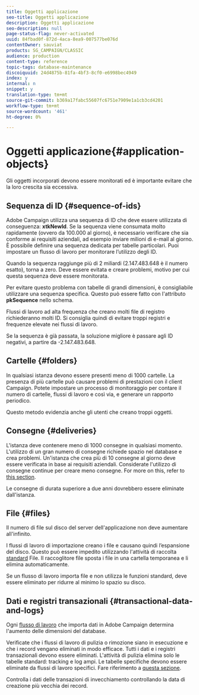 ```yaml
---
title: Oggetti applicazione
seo-title: Oggetti applicazione
description: Oggetti applicazione
seo-description: null
page-status-flag: never-activated
uuid: 84fbad0f-872d-4aca-8ea9-007577be076d
contentOwner: sauviat
products: SG_CAMPAIGN/CLASSIC
audience: production
content-type: reference
topic-tags: database-maintenance
discoiquuid: 24d4875b-81fa-4bf3-8cf0-e6998bec4949
index: y
internal: n
snippet: y
translation-type: tm+mt
source-git-commit: b369a17fabc55607fc6751e7909e1a1cb3cd4201
workflow-type: tm+mt
source-wordcount: '461'
ht-degree: 0%

---
```



# Oggetti applicazione{#application-objects}

Gli oggetti incorporati devono essere monitorati ed è importante evitare che la loro crescita sia eccessiva.

## Sequenza di ID {#sequence-of-ids}

Adobe Campaign utilizza una sequenza di ID che deve essere utilizzata di conseguenza: **xtkNewId**. Se la sequenza viene consumata molto rapidamente (ovvero da 100.000 al giorno), è necessario verificare che sia conforme ai requisiti aziendali, ad esempio inviare milioni di e-mail al giorno. È possibile definire una sequenza dedicata per tabelle particolari. Puoi impostare un flusso di lavoro per monitorare l’utilizzo degli ID.

Quando la sequenza raggiunge più di 2 miliardi (2.147.483.648 è il numero esatto), torna a zero. Deve essere evitata e creare problemi, motivo per cui questa sequenza deve essere monitorata.

Per evitare questo problema con tabelle di grandi dimensioni, è consigliabile utilizzare una sequenza specifica. Questo può essere fatto con l&#39;attributo **pkSequence** nello schema.

Flussi di lavoro ad alta frequenza che creano molti file di registro richiederanno molti ID. Si consiglia quindi di evitare troppi registri e frequenze elevate nei flussi di lavoro.

Se la sequenza è già passata, la soluzione migliore è passare agli ID negativi, a partire da -2.147.483.648.

## Cartelle {#folders}

In qualsiasi istanza devono essere presenti meno di 1000 cartelle. La presenza di più cartelle può causare problemi di prestazioni con il client Campaign. Potete impostare un processo di monitoraggio per contare il numero di cartelle, flussi di lavoro e così via, e generare un rapporto periodico.

Questo metodo evidenzia anche gli utenti che creano troppi oggetti.

## Consegne {#deliveries}

L&#39;istanza deve contenere meno di 1000 consegne in qualsiasi momento. L&#39;utilizzo di un gran numero di consegne richiede spazio nel database e crea problemi. Un&#39;istanza che crea più di 10 consegne al giorno deve essere verificata in base ai requisiti aziendali. Considerate l&#39;utilizzo di consegne continue per creare meno consegne. For more on this, refer to [this section](../../workflow/using/continuous-delivery.md).

Le consegne di durata superiore a due anni dovrebbero essere eliminate dall&#39;istanza.

## File {#files}

Il numero di file sul disco del server dell&#39;applicazione non deve aumentare all&#39;infinito.

I flussi di lavoro di importazione creano i file e causano quindi l’espansione del disco. Questo può essere impedito utilizzando l&#39;attività di raccolta [standard](../../workflow/using/file-collector.md) File. Il raccoglitore file sposta i file in una cartella temporanea e li elimina automaticamente.

Se un flusso di lavoro importa file e non utilizza le funzioni standard, deve essere eliminato per ridurre al minimo lo spazio su disco.

## Dati e registri transazionali {#transactional-data-and-logs}

Ogni [flusso di lavoro](../../workflow/using/data-life-cycle.md#work-table) che importa dati in Adobe Campaign determina l&#39;aumento delle dimensioni del database.

Verificate che i flussi di lavoro di pulizia o rimozione siano in esecuzione e che i record vengano eliminati in modo efficace. Tutti i dati e i registri transazionali devono essere eliminati. L&#39;attività di pulizia elimina solo le tabelle standard: tracking e log ampi. Le tabelle specifiche devono essere eliminate da flussi di lavoro specifici. Fare riferimento a [questa sezione](../../workflow/using/monitoring-workflow-execution.md#purging-the-logs).

Controlla i dati delle transazioni di invecchiamento controllando la data di creazione più vecchia dei record.
